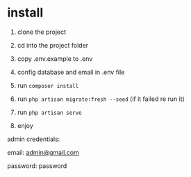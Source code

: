 # install

1. clone the project

2. cd into the project folder

3. copy .env.example to .env

4. config database and email in .env file

5. run `composer install`

6. run `php artisan migrate:fresh --seed` (if it failed re run it)

7. run `php artisan serve`

8. enjoy

admin credentials:

email: admin@gmail.com

password: password


